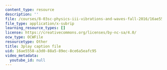 ```yaml
---
content_type: resource
description: ''
file: /courses/8-03sc-physics-iii-vibrations-and-waves-fall-2016/16ae5558a3d088a589ec8ce6a5eafc95_mqhO9GT8hD4.srt
file_type: application/x-subrip
learning_resource_types: []
license: https://creativecommons.org/licenses/by-nc-sa/4.0/
ocw_type: OCWFile
resourcetype: Other
title: 3play caption file
uid: 16ae5558-a3d0-88a5-89ec-8ce6a5eafc95
video_metadata:
  youtube_id: null
---
```

